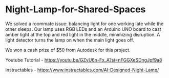 # Night-Lamp-for-Shared-Spaces
We solved a roommate issue: balancing light for one working late while the other sleeps. Our lamp uses RGB LEDs and an Arduino UNO board to cast amber light at the top and red light in the middle, minimizing disruption. A light detector turns the lamp on when the main light goes off.

We won a cash prize of $50 from Autodesk for this project.

Youtube Tutorial - https://youtu.be/GZyU6n-Fx_A?si=nFGGXeSDngJpf9a8

Instructables - https://www.instructables.com/AI-Designed-Night-Lamp/
